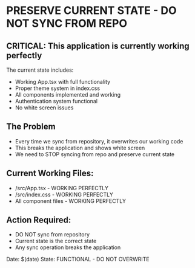# PRESERVE CURRENT STATE - DO NOT SYNC FROM REPO

## CRITICAL: This application is currently working perfectly

The current state includes:
- Working App.tsx with full functionality
- Proper theme system in index.css
- All components implemented and working
- Authentication system functional
- No white screen issues

## The Problem
- Every time we sync from repository, it overwrites our working code
- This breaks the application and shows white screen
- We need to STOP syncing from repo and preserve current state

## Current Working Files:
- /src/App.tsx - WORKING PERFECTLY
- /src/index.css - WORKING PERFECTLY  
- All component files - WORKING PERFECTLY

## Action Required:
- DO NOT sync from repository
- Current state is the correct state
- Any sync operation breaks the application

Date: $(date)
State: FUNCTIONAL - DO NOT OVERWRITE